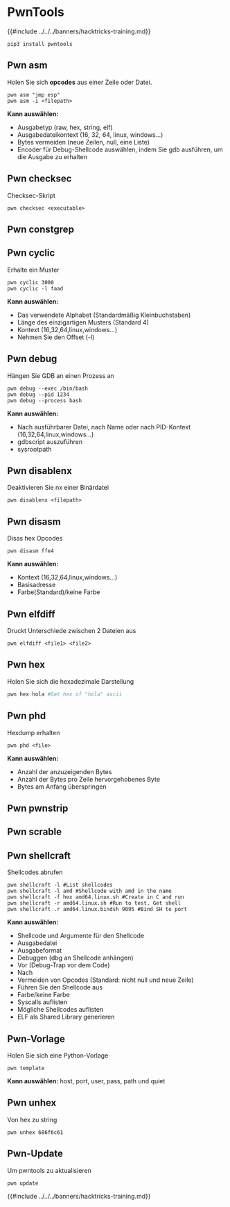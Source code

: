 # PwnTools

{{#include ../../../banners/hacktricks-training.md}}
```
pip3 install pwntools
```
## Pwn asm

Holen Sie sich **opcodes** aus einer Zeile oder Datei.
```
pwn asm "jmp esp"
pwn asm -i <filepath>
```
**Kann auswählen:**

- Ausgabetyp (raw, hex, string, elf)
- Ausgabedateikontext (16, 32, 64, linux, windows...)
- Bytes vermeiden (neue Zeilen, null, eine Liste)
- Encoder für Debug-Shellcode auswählen, indem Sie gdb ausführen, um die Ausgabe zu erhalten

## **Pwn checksec**

Checksec-Skript
```
pwn checksec <executable>
```
## Pwn constgrep

## Pwn cyclic

Erhalte ein Muster
```
pwn cyclic 3000
pwn cyclic -l faad
```
**Kann auswählen:**

- Das verwendete Alphabet (Standardmäßig Kleinbuchstaben)
- Länge des einzigartigen Musters (Standard 4)
- Kontext (16,32,64,linux,windows...)
- Nehmen Sie den Offset (-l)

## Pwn debug

Hängen Sie GDB an einen Prozess an
```
pwn debug --exec /bin/bash
pwn debug --pid 1234
pwn debug --process bash
```
**Kann auswählen:**

- Nach ausführbarer Datei, nach Name oder nach PID-Kontext (16,32,64,linux,windows...)
- gdbscript auszuführen
- sysrootpath

## Pwn disablenx

Deaktivieren Sie nx einer Binärdatei
```
pwn disablenx <filepath>
```
## Pwn disasm

Disas hex Opcodes
```
pwn disasm ffe4
```
**Kann auswählen:**

- Kontext (16,32,64,linux,windows...)
- Basisadresse
- Farbe(Standard)/keine Farbe

## Pwn elfdiff

Druckt Unterschiede zwischen 2 Dateien aus
```
pwn elfdiff <file1> <file2>
```
## Pwn hex

Holen Sie sich die hexadezimale Darstellung
```bash
pwn hex hola #Get hex of "hola" ascii
```
## Pwn phd

Hexdump erhalten
```
pwn phd <file>
```
**Kann auswählen:**

- Anzahl der anzuzeigenden Bytes
- Anzahl der Bytes pro Zeile hervorgehobenes Byte
- Bytes am Anfang überspringen

## Pwn pwnstrip

## Pwn scrable

## Pwn shellcraft

Shellcodes abrufen
```
pwn shellcraft -l #List shellcodes
pwn shellcraft -l amd #Shellcode with amd in the name
pwn shellcraft -f hex amd64.linux.sh #Create in C and run
pwn shellcraft -r amd64.linux.sh #Run to test. Get shell
pwn shellcraft .r amd64.linux.bindsh 9095 #Bind SH to port
```
**Kann auswählen:**

- Shellcode und Argumente für den Shellcode
- Ausgabedatei
- Ausgabeformat
- Debuggen (dbg an Shellcode anhängen)
- Vor (Debug-Trap vor dem Code)
- Nach
- Vermeiden von Opcodes (Standard: nicht null und neue Zeile)
- Führen Sie den Shellcode aus
- Farbe/keine Farbe
- Syscalls auflisten
- Mögliche Shellcodes auflisten
- ELF als Shared Library generieren

## Pwn-Vorlage

Holen Sie sich eine Python-Vorlage
```
pwn template
```
**Kann auswählen:** host, port, user, pass, path und quiet

## Pwn unhex

Von hex zu string
```
pwn unhex 686f6c61
```
## Pwn-Update

Um pwntools zu aktualisieren
```
pwn update
```
{{#include ../../../banners/hacktricks-training.md}}
